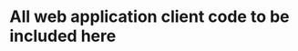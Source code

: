 All web application client code to be included here
===================================================
